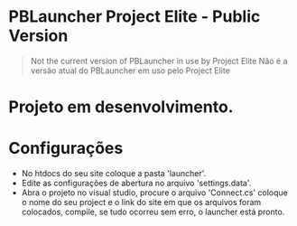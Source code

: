 # PBLauncher Project Elite - Public Version
> Not the current version of PBLauncher in use by Project Elite
> Não é a versão atual do PBLauncher em uso pelo Project Elite
# Projeto em desenvolvimento.

# Configurações
* No htdocs do seu site coloque a pasta 'launcher'.
* Edite as configurações de abertura no arquivo 'settings.data'.
* Abra o projeto no visual studio, procure o arquivo 'Connect.cs' coloque o nome do seu project e o link do site em que os arquivos foram colocados, compile, se tudo ocorreu sem erro, o launcher está pronto.
